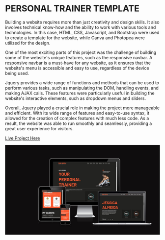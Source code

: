 # PERSONAL TRAINER TEMPLATE

Building a website requires more than just creativity and design skills. It also involves technical know-how and the ability to work with various tools and technologies. In this case, HTML, CSS, Javascript, and Bootstrap were used to create a template for the website, while Canva and Photopea were utilized for the design.

One of the most exciting parts of this project was the challenge of building some of the website's unique features, such as the responsive navbar. A responsive navbar is a must-have for any website, as it ensures that the website's menu is accessible and easy to use, regardless of the device being used.

Jquery provides a wide range of functions and methods that can be used to perform various tasks, such as manipulating the DOM, handling events, and making AJAX calls. These features were particularly useful in building the website's interactive elements, such as dropdown menus and sliders.

Overall, Jquery played a crucial role in making the project more manageable and efficient. With its wide range of features and easy-to-use syntax, it allowed for the creation of complex features with much less code. As a result, the website was able to run smoothly and seamlessly, providing a great user experience for visitors.


[Live Project Here](https://personal-trainer-template.netlify.app/)

<p align="center"><img src="./assets/images/readme/site_responsiveness.jpg"
        alt="LIve Project Image"></p>



